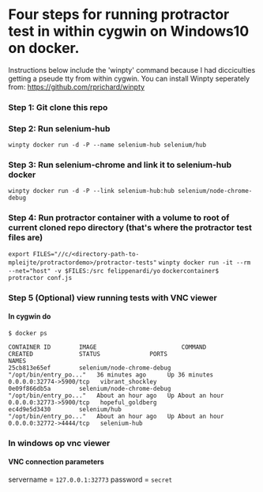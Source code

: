 # Four steps for running protractor test in within cygwin on Windows10 on docker. 

Instructions below include the 'winpty' command because I had dicciculties getting a pseude tty from within cygwin. 
You can install Winpty seperately from: https://github.com/rprichard/winpty



### Step 1: Git clone this repo

### Step 2: Run selenium-hub
````winpty docker run -d -P --name selenium-hub selenium/hub````


### Step 3: Run selenium-chrome and link it to selenium-hub docker
````winpty docker run -d -P --link selenium-hub:hub selenium/node-chrome-debug````


### Step 4: Run protractor container with a volume to root of current cloned repo directory (that's where the protractor test files are)
````export FILES="//c/<directory-path-to-mpleijte/protractordemo>/protractor-tests"````
````winpty docker run -it --rm --net="host" -v $FILES:/src felippenardi/yo````
````dockercontainer$ protractor conf.js````


### Step 5 (Optional) view running tests with VNC viewer
#### In cygwin do
````$ docker ps````
````
CONTAINER ID        IMAGE                        COMMAND                  CREATED             STATUS              PORTS                     NAMES
25cb813e65ef        selenium/node-chrome-debug   "/opt/bin/entry_po..."   36 minutes ago      Up 36 minutes       0.0.0.0:32774->5900/tcp   vibrant_shockley
0e09f866db5a        selenium/node-chrome-debug   "/opt/bin/entry_po..."   About an hour ago   Up About an hour    0.0.0.0:32773->5900/tcp   hopeful_goldberg
ec4d9e5d3430        selenium/hub                 "/opt/bin/entry_po..."   About an hour ago   Up About an hour    0.0.0.0:32772->4444/tcp   selenium-hub
````

### In windows op vnc viewer
#### VNC connection parameters
servername = ```127.0.0.1:32773```
password = ```secret```


